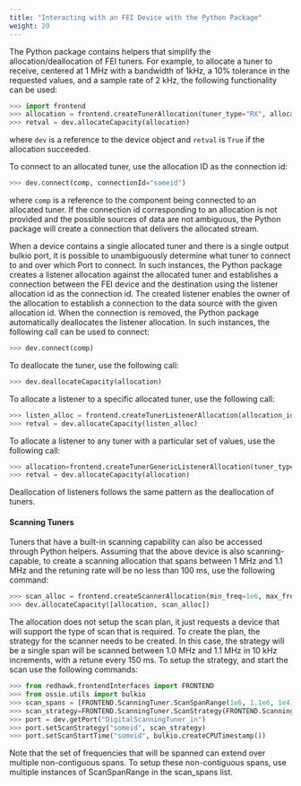 ```yaml
---
title: "Interacting with an FEI Device with the Python Package"
weight: 20
---
```


The Python package contains helpers that simplify the allocation/deallocation of FEI tuners. For example, to allocate a tuner to receive, centered at 1 MHz with a bandwidth of 1kHz, a 10% tolerance in the requested values, and a sample rate of 2 kHz, the following functionality can be used:

```py
>>> import frontend
>>> allocation = frontend.createTunerAllocation(tuner_type="RX", allocation_id="someid",center_frequency=1e6, bandwidth=1e3,bandwidth_tolerance=0.1, sample_rate=2e3,sample_rate_tolerance=0.1)
>>> retval = dev.allocateCapacity(allocation)
```

where `dev` is a reference to the device object and `retval` is `True` if the allocation succeeded.

To connect to an allocated tuner, use the allocation ID as the connection id:

```py
>>> dev.connect(comp, connectionId="someid")
```

where `comp` is a reference to the component being connected to an allocated tuner. If the connection id corresponding to an allocation is not provided and the possible sources of data are not ambiguous, the Python package will create a connection that delivers the allocated stream.

When a device contains a single allocated tuner and there is a single output bulkio port, it is possible to unambiguously determine what tuner to connect to and over which Port to connect. In such instances, the Python package creates a listener allocation against the allocated tuner and establishes a connection between the FEI device and the destination using the listener allocation id as the connection id. The created listener enables the owner of the allocation to establish a connection to the data source with the given allocation id. When the connection is removed, the Python package automatically deallocates the listener allocation. In such instances, the following call can be used to connect:

```py
>>> dev.connect(comp)
```

To deallocate the tuner, use the following call:

```py
>>> dev.deallocateCapacity(allocation)
```

To allocate a listener to a specific allocated tuner, use the following call:

```py
>>> listen_alloc = frontend.createTunerListenerAllocation(allocation_id, "some ID listener")
>>> retval = dev.allocateCapacity(listen_alloc)
```

To allocate a listener to any tuner with a particular set of values, use the following call:

```py
>>> allocation=frontend.createTunerGenericListenerAllocation(tuner_type="RX", allocation_id="someidanotherlistener",center_frequency=1e6, bandwidth=1e3,bandwidth_tolerance=0.1,sample_rate=2e3, sample_rate_tolerance=0.1)
>>> retval = dev.allocateCapacity(allocation)
```

Deallocation of listeners follows the same pattern as the deallocation of tuners.

#### Scanning Tuners

Tuners that have a built-in scanning capability can also be accessed through Python helpers. Assuming that the above device is also scanning-capable, to create a scanning allocation that spans between 1 MHz and 1.1 MHz and the retuning rate will be no less than 100 ms, use the following command:

```py
>>> scan_alloc = frontend.createScannerAllocation(min_freq=1e6, max_freq=1.1e6, mode='SPAN_SCAN', control_mode='TIME_BASED', control_limit=0.1)
>>> dev.allocateCapacity([allocation, scan_alloc])
```

The allocation does not setup the scan plan, it just requests a device that will support the type of scan that is required. To create the plan, the strategy for the scanner needs to be created. In this case, the strategy will be a single span will be scanned between 1.0 MHz and 1.1 MHz in 10 kHz increments, with a retune every 150 ms. To setup the strategy, and start the scan use the following commands:

```py
>>> from redhawk.frontendInterfaces import FRONTEND
>>> from ossie.utils import bulkio
>>> scan_spans = [FRONTEND.ScanningTuner.ScanSpanRange(1e6, 1.1e6, 1e4)]
>>> scan_strategy=FRONTEND.ScanningTuner.ScanStrategy(FRONTEND.ScanningTuner.SPAN_SCAN, FRONTEND.ScanningTuner.ScanModeDefinition(freq_scan_list=scan_spans), FRONTEND.ScanningTuner.TIME_BASED, 0.15)
>>> port = dev.getPort("DigitalScanningTuner_in")
>>> port.setScanStrategy("someid", scan_strategy)
>>> port.setScanStartTime("someid", bulkio.createCPUTimestamp())
```

Note that the set of frequencies that will be spanned can extend over multiple non-contiguous spans. To setup these non-contiguous spans, use multiple instances of ScanSpanRange in the scan_spans list.
